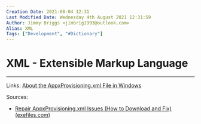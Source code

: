 ```yaml
---
Creation Date: 2021-08-04 12:31
Last Modified Date: Wednesday 4th August 2021 12:31:59
Author: Jimmy Briggs <jimbrig1993@outlook.com>
Alias: XML
Tags: ["Development", "#Dictionary"]
---
```


# XML - Extensible Markup Language

***

Links: [About the AppxProvisioning.xml File in Windows](About%20the%20AppxProvisioning.xml%20File%20in%20Windows.md)

Sources:
- [Repair AppxProvisioning.xml Issues (How to Download and Fix) (exefiles.com)](https://www.exefiles.com/en/xml/appxprovisioning-xml/)

